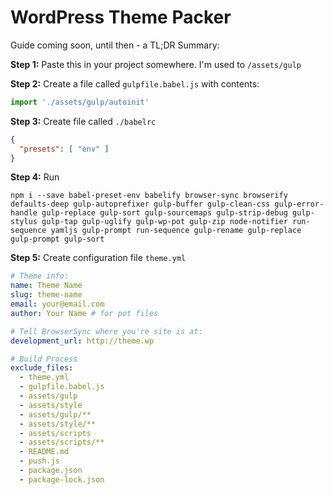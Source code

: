 # WordPress Theme Packer
Guide coming soon, until then - a TL;DR Summary:

**Step 1:**
Paste this in your project somewhere. I'm used to `/assets/gulp`

**Step 2:**
Create a file called `gulpfile.babel.js` with contents:
```js
import './assets/gulp/autoinit'
```

**Step 3:**
Create file called `./babelrc`
```json
{
  "presets": [ "env" ]
}
```

**Step 4:**
Run 
```
npm i --save babel-preset-env babelify browser-sync browserify defaults-deep gulp-autoprefixer gulp-buffer gulp-clean-css gulp-error-handle gulp-replace gulp-sort gulp-sourcemaps gulp-strip-debug gulp-stylus gulp-tap gulp-uglify gulp-wp-pot gulp-zip node-notifier run-sequence yamljs gulp-prompt run-sequence gulp-rename gulp-replace gulp-prompt gulp-sort 
```

**Step 5:**
Create configuration file `theme.yml`
```yaml
# Theme info:
name: Theme Name
slug: theme-name
email: your@email.com
author: Your Name # for pot files

# Tell BrowserSync where you're site is at:
development_url: http://theme.wp

# Build Process
exclude_files:
  - theme.yml
  - gulpfile.babel.js
  - assets/gulp
  - assets/style
  - assets/gulp/**
  - assets/style/**
  - assets/scripts
  - assets/scripts/**
  - README.md
  - push.js
  - package.json
  - package-lock.json
```
